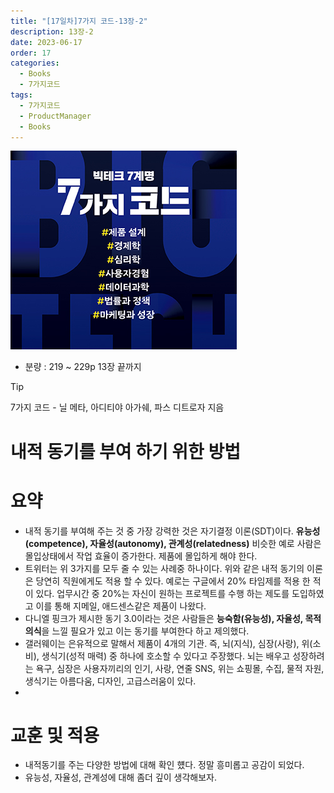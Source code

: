 ```yaml
---
title: "[17일차]7가지 코드-13장-2"
description: 13장-2
date: 2023-06-17
order: 17
categories:
  - Books
  - 7가지코드
tags:
  - 7가지코드
  - ProductManager
  - Books
---
```

![표지](./7code_img/Untitled.png)
- 분량 : 219 ~ 229p 13장 끝까지

<!-- more -->

>[!tip]
>7가지 코드 - 닐 메타, 아디티야 아가쉐, 파스 디트로자 지음


# 내적 동기를 부여 하기 위한 방법

# 요약

- 내적 동기를 부여해 주는 것 중 가장 강력한 것은 자기결정 이론(SDT)이다. 
**유능성(competence), 자율성(autonomy), 관계성(relatedness)**
비슷한 예로 사람은 몰입상태에서 작업 효율이 증가한다. 제품에 몰입하게 해야 한다.
- 트위터는 위 3가지를 모두 줄 수 있는 사례중 하나이다. 
위와 같은 내적 동기의 이론은 당연히 직원에게도 적용 할 수 있다. 예로는 구글에서 20% 타임제를 적용 한 적이 있다. 업무시간 중 20%는 자신이 원하는 프로젝트를 수행 하는 제도를 도입하였고 이를 통해 지메일, 애드센스같은 제품이 나왔다.
- 다니엘 핑크가 제시한 동기 3.0이라는 것은 사람들은 **능숙함(유능성), 자율성, 목적의식**을 느낄 필요가 있고 이는 동기를 부여한다 하고 제의했다.
- 갤러웨이는 은유적으로 말해서 제품이 4개의 기관. 즉, 뇌(지식), 심장(사랑), 위(소비), 생식기(성적 매력) 중 하나에 호소할 수 있다고 주장했다. 
뇌는 배우고 성장하려는 욕구, 심장은 사용자끼리의 인기, 사랑, 연줄 SNS, 위는 쇼핑몰, 수집, 물적 자원, 생식기는 아름다움, 디자인, 고급스러움이 있다.
- 

# 교훈 및 적용

- 내적동기를 주는 다양한 방법에 대해 확인 헀다. 정말 흥미롭고 공감이 되었다.
- 유능성, 자율성, 관계성에 대해 좀더 깊이 생각해보자.